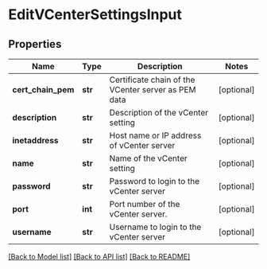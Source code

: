 # EditVCenterSettingsInput

## Properties
Name | Type | Description | Notes
------------ | ------------- | ------------- | -------------
**cert_chain_pem** | **str** | Certificate chain of the VCenter server as PEM data | [optional] 
**description** | **str** | Description of the vCenter setting | [optional] 
**inetaddress** | **str** | Host name or IP address of vCenter server | [optional] 
**name** | **str** | Name of the vCenter setting | [optional] 
**password** | **str** | Password to login to the vCenter server | [optional] 
**port** | **int** | Port number of the vCenter server. | [optional] 
**username** | **str** | Username to login to the vCenter server | [optional] 

[[Back to Model list]](../README.md#documentation-for-models) [[Back to API list]](../README.md#documentation-for-api-endpoints) [[Back to README]](../README.md)


